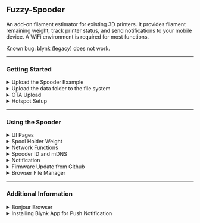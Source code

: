 ## Fuzzy-Spooder
An add-on filament estimator for existing 3D printers. It provides filament remaining weight, track printer status, and send notifications to your mobile device. A WiFi environment is required for most functions.


Known bug: blynk (legacy) does not work.

---
### Getting Started

<details>

<summary>Upload the Spooder Example</summary>


#### Using Arduino IDE

1. [Install](https://arduino-esp8266.readthedocs.io/en/latest/installing.html) the ESP8266 Arduino Core.
2. Follow this [tutorial](https://randomnerdtutorials.com/install-esp8266-filesystem-uploader-arduino-ide/) to install the file system uploader, but use [this LittleFS plugin](https://github.com/earlephilhower/arduino-esp8266littlefs-plugin) instead of SPIFFS. 
3. ```Arduino IDE->Tools->Board->ESP8266 Boards```, select NodeMCU 1.0 (ESP-12 Module). You may change the **Upload Speed** to higher baud rate (ex: 921600). 
4. Install the [Fuzzy Spooder](https://github.com/FuzzyNoodle/Fuzzy-Spooder) using the the [Arduino Library Manager](https://www.arduino.cc/en/guide/libraries#toc3). 
5. Starting with IDE v1.8.10, the following library dependencies, with exact version, will be prompted to install: (If not being prompted, please install them maually.)
    1. [ESP Rotary](https://github.com/LennartHennigs/ESPRotary) by Lennart Hennigs, version 1.6.0
    2. [Button2](https://github.com/LennartHennigs/Button2) by Lennart Hennigs, version 1.6.5
    3. [Blynk](https://github.com/blynkkk/blynk-library) by Volodymyr Shymanskyy, version 0.6.1
    4. [ESP8266 and ESP32 OLED driver for SSD1306 displays](https://github.com/ThingPulse/esp8266-oled-ssd1306) by ThingPulse, Fabrice Weinberg, version 4.2.1
    5. [HX711_ADC](https://github.com/olkal/HX711_ADC) by Oolav Kallhovd, version 1.2.12
    6. [ArduinoJson](https://github.com/bblanchon/ArduinoJson) by Benoit Blanchon, version 6.18.3
    7. [ArduinoWebsockets](https://github.com/gilmaimon/ArduinoWebsockets) by Gil Maimon, version 0.5.3
    
    Exact versions of the dependent libraries are strongly recommended, since some newer versions had break the code. If the sketch cannot be compilied, manually check the versions of each libraries installed in your arduino IDE, and upgrade/downgrade them as required.

6. Open the ```File->Examples->Fuzzy Spooder->Spooder``` sketch and upload to your board via USB connection. Correct port needs to be selected. This example only appears if the board has been selected correctly in step 3.
7. [Upload](https://randomnerdtutorials.com/install-esp8266-filesystem-uploader-arduino-ide/) the data files in the \data folder too. See below.

#### Using VSCode IDE + platformio extension

1. ```PIO Home-> New Project```
    1. Name: **Spooder** for example
    2. Board: Search "mcu" select **NodeMCU 1.0 (ESP-12E Module)**
    3. Framework: **Arduino**
2. ```PIO Home->Libraries->Search``` and go to **"Fuzzy Spooder"**.
3. Add to Project -> Select the project you just created. (ex. ```Projects\Spooder```). The library dependencies should be automataclly downloaded and installed.
4. In the **Examples** tab, select and copy all the sketch code from the "Spooder" example.
5. Open ```VSCode->Explorer(Left/Top Icon)->[Your Project Name]->src->main.cpp```. Paste and overwrite the example sketch code copied from previous step.
6. Modify the platformio.ini configuration file. See notes below.
7. Upload the program(The right arrow located at the bottom toolbar) via USB connection. Upload port should be auto-detected.
8. [Upload](https://diyprojects.io/esp8266-upload-data-folder-spiffs-littlefs-platformio) the data files in the \data folder too. See below.

Additional note:
The default platformio.ini configuration would be something like:

```
[env:nodemcuv2]
platform = espressif8266
board = nodemcuv2
framework = arduino
lib_deps = georgychen/Fuzzy Spooder@^1.0.0
```

Modify the configuration section to:
```
[env:Spooder_Example_USB_Serial]
platform = espressif8266
board = nodemcuv2
framework = arduino
board_build.f_cpu = 160000000L
board_build.filesystem = littlefs
board_build.ldscript = eagle.flash.4m1m.ld
build_flags = -w
monitor_speed = 115200
upload_speed = 921600
monitor_filters = send_on_enter
lib_deps = georgychen/Fuzzy Spooder@^1.0.0

```
This creates a more user friendly env:name, increases upload speed and enables serial debug. The [LittleFS filesystem](https://randomnerdtutorials.com/esp8266-nodemcu-vs-code-platformio-littlefs/) is used in this project.

```build_flags = -w``` prevents some compile warnings/errors.


</details>

<details>

<summary>Upload the data folder to the file system</summary>

The data folder contains all the files to be uploaded to the ESP8266 flash memory. Sketch(program) upload and data upload are independent operations.

For example, the data folder contains:
- The **logo.bmp** shown during booting. It can be replaced by user.
- The **config.json** file, where all configurations are edited and stored:
  - Your WiFi SSID/PASSWORD.
  - Blynk authorization code.
  - Spool holder name/weight presets.

- The **index.html** file for the browser file manager


#### Using Arduino IDE

1. Copy the 'data' folder from the 
  - library (ex: ```arduino\libraies\Fuzzy_Spooder```) to your 
  - sketch folder (ex: ```Arduino\Spooder```).
2. Edit the config.json file in the data folder as required. 
3. Select the ```Arduino IDE -> Tools ->Flash Size 4MB (FS:1MB OTA:~1019KB)```. This setup is required for OTA.
3. Use the ```Arduino IDE -> Tools -> ESP8266 LittleFS Data Upload``` command to uplod the file image to esp8266 flash memory. 

#### Using VSCode IDE + platformio extension

1. Copy the 'data' folder from the 
  - library (ex: ```platformio_project_folder\.pio\libdeps\Spooder\Fuzzy_Spooder```) to your 
  - project folder (ex: ```platformio_project_folder\Spooder```).
2. Edit the config.json file in the data folder as required. 
3. Use the ```PlatformIO->PROJECT TASKS->Spooder->Platform->Upload Filesystem Image``` command to uplod the file image. Make sure you have the ```board_build.filesystem = littlefs``` configurtion setting in the platformio.ini file.


</details>

<details>
<summary>OTA Upload</summary>

Once the OTA (over-the-air) codes are in place, and the device is connected to the local WiFi enviromnet, the ESP can be uploaded wirelessly.


#### Using Arduino IDE

Follow the IDE upload part in this [tutorial](https://randomnerdtutorials.com/esp8266-ota-updates-with-arduino-ide-over-the-air/) to upload the sketch wirelessly.

#### Using VSCode IDE + platformio extension

Add two lines in your platformio.ini:
- upload_protocol = espota
- upload_port = spooderA1.local

Creating a [env] is recommended. The whole section would look like this:

```
[env:Spooder_Example_OTA]
platform = espressif8266
board = nodemcuv2
framework = arduino
board_build.f_cpu = 160000000L
board_build.filesystem = littlefs
board_build.ldscript = eagle.flash.4m1m.ld
build_flags = -w
monitor_speed = 115200
upload_speed = 921600
monitor_filters = send_on_enter
upload_protocol = espota
;upload_port = 192.168.0.133  ;use ip address if the mDNS hostname is not resolved, replace with your device's ip address
upload_port = spooderA1.local ;using mDNS, replace with actual name
lib_deps = georgychen/Fuzzy Spooder@^1.0.0
```

After setting the OTA environment in the platformio.ini file, select the intended project environment on the bottom toolbar. Then, the upload command will conduct an OTA upload. If the mDNS hostname is not resolved, you can use the IP address.

</details>

<details>

<summary>Hotspot Setup</summary>

For a device that already has firmware and generic data folder uploaded, user can config the device without the compile/upload hassle. 

- After power up, enter **Hotspot Setup** in the menu page. The Spooder will create a wifi hotspot named "Spooder_Setup".
- Use your personal device (phone/tab/laptop/desktop...) to connect to this wifi hotspot.
- Login page is auto-redirected. But sometimes it doesn't work. Use your browser and connect to this address: http://192.168.4.1
- An login page like this should appear:

![Spooder_Setup.jpg](/extras/images/Spooder_Setup.jpg?raw=true "Spooder_Setup Screenshot")

- Input the following information into Spooder
  - Your local WiFi SSID
  - Your local Wifi password
  - Your 40-bytes Blynk authorization code (optional)
- Press save button in the login page.
- Press the Spooder button to exit Hotspot Setup mode.

Your Spooder then should be able to connect to your local WiFi environment.

</details>

---

### Using the Spooder



<details>

<summary>UI Pages</summary>

- **Spooder Home Page**:
  - Single click: Cycles the display mode:
    - Filament weight: an estimated weight (total - spool holder weight). Displays "Empty" when the value is below a negative value.
    - Spool holder weight: an user input value, adjustable in sketch.
    - Total weight: measured (spool holder + filament) weight.
- **Info Page**:
  - Displays additional information
    - Spooder ID
    - Firmware version
    - Calbration value
    - WiFi SSID
    - Spooder IP (if connected)
- **Menu Page**: 
  - **Tare:** Perform a tare manually. The current tare offset value is saved into EEPROM. A manual tare needs to bo done at least once with the spool removed.
  - **Calibrate:** Perform a calibration. Calibrated value is saved into EEPROM. A calibration needs to be done at least once with known weight.
  - **Spool Holder Weight:** Set spool holder weight, or load preset values. This is used for the filament weight estimation.
  - **Set Spooder ID:** Set the spooder ID. An unique Spooder ID needs to be set for each spooder.
  - **Low Filament Setup:** Adjust the threshold value for the low filament notification. Default value is 80 g.
  - **Notification:** User option to enable or disable each notification type. 
  - **Hotspot Setup:** The device enters hotspot mode for user to input WiFi SSID/password, Blynk Auth Toke. All other network functions are disabled when entering this mode, and restored thereafter.
  - **Firmware Update:** Update firmware from github repository directly.
  - **Options:** User enable/disable the following options:
    - WiFi
    - mDNS
    - Blynk
    - Web server
    - Spooder client
    - Spooder server
    - Arduino OTA
    - Auto Homepage 
  - **Debug:** Various debugging functions.

</details>

<details>

<summary>Spool Holder Weight</summary>

Spool holder weight is a user input value in grams. This weight is used to estimate remaining filament weight. The default spool holder weight can be 
- Adjusted in the spooder UI. 
- Loaded from preset values.

There are additional slots (up to 32 maximum) of preset spool holders, each with its name and weight. They are defined in the `\data\config.json` file. These preset spool holders can be selected in the spooder UI.

</details>

<details>

<summary>Network Functions</summary>

To enable the network functions, user needs to provide wifi ssid/password, and Blynk Authorization Token in the config.json file. Install the Blynk app on your tab/phone. The browser file manager works locally, but the Blynk Notification works globally. Which means, your phone doesn't have to be in your local wifi network to receive notifications.


</details>

<details>

<summary>Spooder ID and mDNS</summary>

The user needs to set an unique Spooder ID in the UI for each unit. The ID consists of a letter (from A to Z) and a number (from 1 to 99). For example, A1, B13, C3, etc... 

The unit's [mDNS](https://en.wikipedia.org/wiki/Multicast_DNS) hostname is prefixed with "spooder". For example, spooderA1, spooderB13, spooderC3, etc... The spooder can be accessed simply using "**spooderA1.local**", "**spooderB13.local**", etc. Note that the mDNS hostname is case-insensitive, which means "**SPOODERA1.LOCAL**" also works. If the mDNS isn't availble, IP address can always be used.


</details>

<details>

<summary>Notification</summary>

The nofification is sent from the Spooder device to your cell phone through the [Blynk App](https://docs.blynk.cc/). Refer to the lower part of this readme for further information about Blynk. 

There are several conditions that will trigger the notification:

- **Print job started**: When the filament is constantly being pulled by the extruder. There will be some ~30 seconds lag for the detection.
- **Print job completed**: When the weight measured is being at rest after print job started.
- **Low filament warning**: When the remaining filament weight is less than a preset value. (default value is 50 g). This threshold can be adjusted in the menu. This notification can only be triggered once during each print.
- **Fall off rack warning**: When the detected weight is less than spool holder weight (minus a threshold) during printing. This notification can only be triggered once during each print, and inhibits low filament warning.

User has the option to enable or disable each notification type in the UI **Notification** page. These options are stored in EEPROM and enabled by default.

</details>

<details>

<summary>Firmware Update from Github</summary>


Each spooder can update its own firmware over-the-air from this [github repository](https://github.com/FuzzyNoodle/Fuzzy-Spooder) manually or automatically, provided that the device is connected to the internet through WiFi. Current onboard version and latest version on github are displayed on the **Firmware Update** page. 

Manual **Check Now**, and manual **Update Now** can be performed anytime. The version check would normally take around 10~15 seconds.

If the **Auto Update** option is set to **On**, the device will check the latest github release periodically, and will update the firmware if there is a newer version.  Due to the github api [60 requests per hour rate limit](https://docs.github.com/en/rest/overview/resources-in-the-rest-api#rate-limiting), the interval between automatic version checks is set between 60 to 120 minutes. Automatic update is inhibited for 10 minutes if any filament movements are detected. The next check interval is also extended right after a successful automatic firmware update.


</details>

<details>

<summary>Browser File Manager</summary>


After configuring wifi, the spooder file system can be accessed using a web browser. Type for example, http://spooderA1.local/edit in the URL of your browser. If the device name cannot be found, try http://spooderA1/edit or http://192.168.xx.xx/edit instead, where the device's ip address can be found on the Spooder INFO page. This function is directly imported from the excellent [FSBrowser example](https://github.com/esp8266/Arduino/tree/master/libraries/ESP8266WebServer/examples/FSBrowser) by Hristo Gochkov.

Files can be uploaded, downloaded, or edited (for example, config.json) directly from the web browser.

</details>

---

### Additional Information

</details>

<details>

<summary>Bonjour Browser</summary>



The following apps can be used to browse active **spooders** (and other mDNS devices) in your local network. 
- [Bonjour Browser](https://play.google.com/store/apps/details?id=de.wellenvogel.bonjourbrowser) for Android
- [Bonjour Browser](https://hobbyistsoftware.com/bonjourbrowser) for Windows
- [Discovery - DNS-SD Browser](https://apps.apple.com/us/app/discovery-dns-sd-browser/id1381004916?mt=12) for macOS
- [Discovery - DNS-SD Browser](https://apps.apple.com/us/app/discovery-dns-sd-browser/id305441017) for iOS


</details>

<details>

<summary>Installing Blynk App for Push Notification</summary>

(free for limited Widget usage)
1. Install "Blynk (legacy)" App (iOS or Android)
2. Register a Blynk account
3. New Project 
  - Name: ex. "Spooder"
  - Device: "ESP8266"
  - Connection Type: "WiFi"
4. An unique Authorization Token (per project) will be sent to your registered email. The token needs to be copied into the config.json under \data folder. It can also be entered using the **Hotspot Setup** method.  
5. Touch the design screen, a Widgex Box appear. Place a "Notification $400" widget.
6. Press "Play" icon on the top right corner. Done. App doesn't need to be active for the notification to work.

[Blynk Limitations:]
(https://docs.blynk.io/en/blynk.console/limits)
- Max number of events per day per device (Blynk.logEvent): 100 events
- Min interval between events of the same type: 1 second
- Every device can send only 1 notification every 5 seconds;


